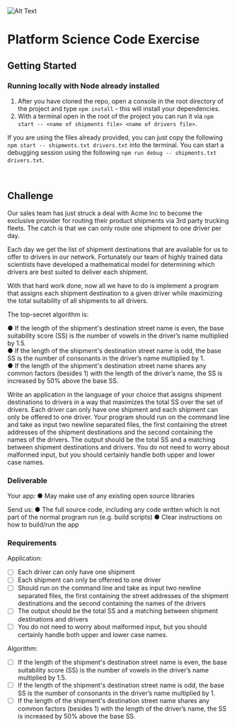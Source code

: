 ![Alt Text](https://media.giphy.com/media/QxHQ4BtLeEGBlWIFTs/giphy.gif)

# Platform Science Code Exercise

## Getting Started

### Running locally with Node already installed

1. After you have cloned the repo, open a console in the root directory of the project and type `npm install` - this will install your dependencies.
2. With a terminal open in the root of the project you can run it via `npm start -- <name of shipments file> <name of drivers file>`.

If you are using the files already provided, you can just copy the following `npm start -- shipments.txt drivers.txt` into the terminal.
You can start a debugging session using the following `npm run debug -- shipments.txt drivers.txt`.

<br>

## Challenge

Our sales team has just struck a deal with Acme Inc to become the exclusive provider for routing their product shipments via 3rd party trucking fleets. The catch is that we can only route one shipment to one driver per day.

Each day we get the list of shipment destinations that are available for us to offer to drivers in our network. Fortunately our team of highly trained data scientists have developed a mathematical model for determining which drivers are best suited to deliver each shipment.

With that hard work done, now all we have to do is implement a program that assigns each shipment destination to a given driver while maximizing the total suitability of all shipments to all drivers.

The top-secret algorithm is:

● If the length of the shipment's destination street name is even, the base suitability score (SS) is the number of vowels in the driver’s name multiplied by 1.5.  
● If the length of the shipment's destination street name is odd, the base SS is the number of consonants in the driver’s name multiplied by 1.  
● If the length of the shipment's destination street name shares any common factors (besides 1) with the length of the driver’s name, the SS is increased by 50% above the base SS.

Write an application in the language of your choice that assigns shipment destinations to drivers in a way that maximizes the total SS over the set of drivers. Each driver can only have one shipment and each shipment can only be offered to one driver. Your program should run on the command line and take as input two newline separated files, the first containing the street addresses of the shipment destinations and the second containing the names of the drivers. The output should be the total SS and a matching between shipment destinations and drivers. You do not need to worry about malformed input, but you should certainly handle both upper and lower case names.

### Deliverable

Your app:
● May make use of any existing open source libraries

Send us:
● The full source code, including any code written which is not part of the normal program run (e.g. build scripts)
● Clear instructions on how to build/run the app

### Requirements

Application:

-   [ ] Each driver can only have one shipment
-   [ ] Each shipment can only be offerred to one driver
-   [ ] Should run on the command line and take as input two newline separated files, the first containing the street addresses of the shipment destinations and the second containing the names of the drivers
-   [ ] The output should be the total SS and a matching between shipment destinations and drivers
-   [ ] You do not need to worry about malformed input, but you should certainly handle both upper and lower case names.

Algorithm:

-   [ ] If the length of the shipment's destination street name is even, the base suitability score (SS) is the number of vowels in the driver’s name multiplied by 1.5.
-   [ ] If the length of the shipment's destination street name is odd, the base SS is the number of consonants in the driver’s name multiplied by 1.
-   [ ] If the length of the shipment's destination street name shares any common factors (besides 1) with the length of the driver’s name, the SS is increased by 50% above the base SS.
